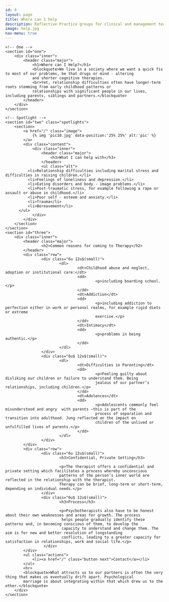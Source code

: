 ```yaml
---
id: 4
layout: page
title: Where can I help
description: Reflective Practice groups for clinical and management teams in NHS, charity and business settings as well as offering psychotherapy services to private clients in confidential and private settings.
image: help.jpg
nav-menu: true
---
```


<!-- Main -->
<div id="main" class="alt">

	<!-- One -->
	<section id="one">
		<div class="inner">
			<header class="major">
				<h1>Where can I Help?</h1>
				<blockquote>We live in a society where we want a quick fix to most of our problems, be that drugs or mind - altering
				and shorter cognitive therapies.
				<br>Yet, relationship difficulties often have longer-term roots stemming from early childhood patterns or
				relationships with significant people in our lives, including parents, siblings and partners.</blockquote>
			</header>
		</div>
	</section>

	<!-- Spotlight -->
	<section id="two" class="spotlights">
		<section>
			<a href="/" class="image">
				{% img 'pic10.jpg' data-position:'25% 25%' alt:'pic' %}
			</a>
			<div class="content">
				<div class="inner">
					<header class="major">
						<h3>What I can help with</h3>
					</header>
					<ul class="alt">
              <li>Relationship difficulties including marital stress and difficulties in raising children.</li>
              <li>Feelings of loneliness and depression.</li>
              <li>Eating disorders and body - image problems.</li>
              <li>Post-traumatic stress, for example following a rape or assault or abuse in childhood.</li>
              <li>Poor self - esteem and anxiety.</li>
              <li>Trauma</li>
              <li>Bereavement</li>
          </ul>
				</div>
			</div>
		</section>
	</section>
	<section id="three">
		<div class="inner">
			<header class="major">
					<h2>Common reasons for coming to Therapy</h2>
			</header>
			<div class="row">
					<div class="6u 12u$(small)">
							<dl>
									<dt>Childhood abuse and neglect, adoption or institutional care:</dt>
									<dd>
											<p>including boarding school.</p>
									</dd>
									<dt>Addiction</dt>
									<dd>
											<p>including addiction to perfection either in work or personal realms, for example rigid diets or extreme
											exercise.</p>
									</dd>
									<dt>Intimacy</dt>
									<dd>
											<p>problems in being authentic.</p>
									</dd>
							</dl>
					</div>
					<div class="6u$ 12u$(small)">
							<dl>
									<dt>Difficulties in Parenting</dt>
									<dd>
											<p>Feeling guilty about disliking our children or failure to understand them. Being
											jealous of our partner’s relationships, including children.</p>
									</dd>
									<dt>Adolences</dt>
									<dd>
											<p>Adolescents commonly feel misunderstood and angry  with parents –this is part of the
											process of separation and transition into adulthood. Jung reflected on the impact on
											children of the unlived or unfulfilled lives of parents.</p>
									</dd>
							</dl>
					</div>
			</div>
			<div class="row">
					<div class="6u 12u$(small)">
							<h3>Confidential, Private Setting</h3>

							<p>The therapist offers a confidential and private setting which facilitates a process whereby unconscious
							patterns of the person’s inner world are reflected in the relationship with the therapist.
							Therapy can be brief, long-term or short-term, depending on individual needs.</p>
					</div>
					<div class="6u$ 12u$(small)">
							<h3>Process</h3>

							<p>Psychotherapists also have to be honest about their own weaknesses and areas for growth. The process
							 helps people gradually identify these patterns and, in becoming conscious of them, to develop the
							 capacity to understand and change them. The aim is for new and better resolution of longstanding
							 conflicts, leading to a greater capacity for satisfaction in relationships, work and social life.</p>
					 </div>
			</div>
			<ul class="actions">
				<li><a href="/" class="button next">Contact</a></li>
			</ul>
			<hr>
			<blockquote>What attracts us to our partners is often the very thing that makes us eventually drift apart. Psychological
			marriage is about integrating within that which drew us to the other.</blockquote>
		</div>
	</section>
</div>
